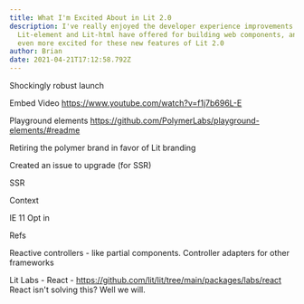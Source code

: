 ```yaml
---
title: What I'm Excited About in Lit 2.0
description: I've really enjoyed the developer experience improvements that
  Lit-element and Lit-html have offered for building web components, and I'm
  even more excited for these new features of Lit 2.0
author: Brian
date: 2021-04-21T17:12:58.792Z
---
```

Shockingly robust launch

Embed Video
https://www.youtube.com/watch?v=f1j7b696L-E

Playground elements
https://github.com/PolymerLabs/playground-elements/#readme

Retiring the polymer brand in favor of Lit branding

Created an issue to upgrade (for SSR)

SSR

Context

IE 11 Opt in

Refs

Reactive controllers - like partial components. Controller adapters for other frameworks

Lit Labs - React - https://github.com/lit/lit/tree/main/packages/labs/react
React isn't solving this? Well we will.

